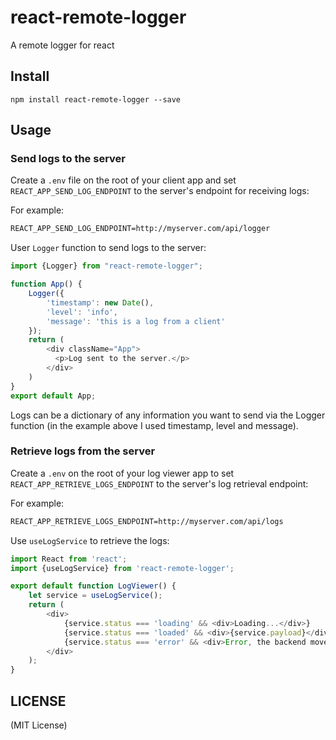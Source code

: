 # react-remote-logger
A remote logger for react

## Install

```
npm install react-remote-logger --save
```

## Usage

### Send logs to the server
Create a `.env` file on the root of your client app and set `REACT_APP_SEND_LOG_ENDPOINT` to the server's endpoint for receiving logs:

For example:

```txt
REACT_APP_SEND_LOG_ENDPOINT=http://myserver.com/api/logger
```

User `Logger` function to send logs to the server:

```js
import {Logger} from "react-remote-logger";

function App() {
    Logger({
        'timestamp': new Date(),
        'level': 'info',
        'message': 'this is a log from a client'
    });
    return (
        <div className="App">
          <p>Log sent to the server.</p>
        </div>
    )
}
export default App;
```
Logs can be a dictionary of any information you want to send via the Logger function (in the example above I used timestamp, level and message).

### Retrieve logs from the server

Create a `.env` on the root of your log viewer app to set `REACT_APP_RETRIEVE_LOGS_ENDPOINT` to the server's log retrieval endpoint:

For example:

```txt
REACT_APP_RETRIEVE_LOGS_ENDPOINT=http://myserver.com/api/logs
```

Use `useLogService` to retrieve the logs:

```js
import React from 'react';
import {useLogService} from 'react-remote-logger';

export default function LogViewer() {
    let service = useLogService();
    return (
        <div>
            {service.status === 'loading' && <div>Loading...</div>}
            {service.status === 'loaded' && <div>{service.payload}</div>} // you can create a table to show the logs
            {service.status === 'error' && <div>Error, the backend moved to the dark side.</div>}
        </div>
    );
}
```

## LICENSE

(MIT License)

